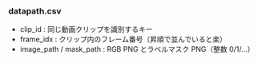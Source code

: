 ### datapath.csv
- clip_id : 同じ動画クリップを識別するキー
- frame_idx : クリップ内のフレーム番号（昇順で並んでいると楽）
- image_path / mask_path : RGB PNG とラベルマスク PNG（整数 0/1/…）

